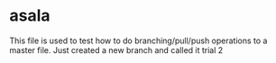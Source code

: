 # asala
This file is used to test how to do branching/pull/push operations to a master file.
Just created a new branch and called it trial 2
